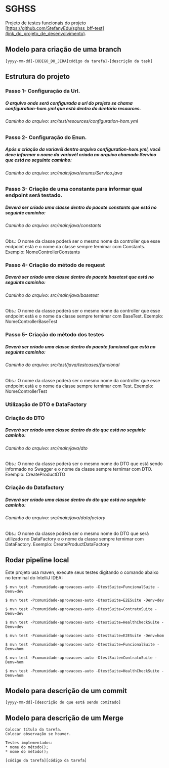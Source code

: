 # SGHSS

Projeto de testes funcionais do projeto [https://github.com/StefanyEdu/sghss_bff-test](link_do_projeto_de_desenvolvimento).

## Modelo para criação de uma branch

```
[yyyy-mm-dd]-CODIGO_DO_JIRA[código da tarefa]-[descrição da task]
```

## Estrutura do projeto

### Passo 1- Configuração da Url.

##### O arquivo onde será configurada a url do projeto se chama configuration-hom.yml que está dentro do diretório resources.

###### Caminho do arquivo: src/test/resources/configuration-hom.yml

### Passo 2- Configuração do Enun.

##### Após a criação da variavél dentro arquivo configuration-hom.yml, você deve informar o nome da variavél criada no arquivo chamado Servico que está no seguinte caminho:

###### Caminho do arquivo: src/main/java/enums/Servico.java

### Passo 3- Criação de uma constante para informar qual endpoint será testado.

##### Deverá ser criado uma classe dentro do pacote constants que está no seguinte caminho:

###### Caminho do arquivo: src/main/java/constants

Obs.: O nome da classe poderá ser o mesmo nome da controller que esse endpoint está e o nome da classe sempre ternimar com Constants.
Exemplo: NomeControllerConstants

### Passo 4- Criação do método de request

##### Deverá ser criado uma classe dentro do pacote basetest que está no seguinte caminho:

###### Caminho do arquivo: src/main/java/basetest

Obs.: O nome da classe poderá ser o mesmo nome da controller que esse endpoint está e o nome da classe sempre ternimar com BaseTest.
Exemplo: NomeControllerBaseTest

### Passo 5- Criação do método dos testes

##### Deverá ser criado uma classe dentro do pacote funcional que está no seguinte caminho:

###### Caminho do arquivo: src/test/java/testcases/funcional

Obs.: O nome da classe poderá ser o mesmo nome da controller que esse endpoint está e o nome da classe sempre ternimar com Test.
Exemplo: NomeControllerTest

### Utilização de DTO e DataFactory

### Criação do DTO

##### Deverá ser criado uma classe dentro do dto que está no seguinte caminho:

###### Caminho do arquivo: src/main/java/dto

Obs.: O nome da classe poderá ser o mesmo nome do DTO que está sendo informado no Swagger e o nome da classe sempre ternimar com DTO.
Exemplo: CreateProductDTO

### Criação do Datafactory

##### Deverá ser criado uma classe dentro do dto que está no seguinte caminho:

###### Caminho do arquivo: src/main/java/datafactory

Obs.: O nome da classe poderá ser o mesmo nome do DTO que será utilizado no DataFactory e o nome da classe sempre ternimar com DataFactory.
Exemplo: CreateProductDataFactory

## Rodar pipeline local

Este projeto usa maven, execute seus testes digitando o comando abaixo no terminal do IntelliJ IDEA:

```
$ mvn test -Pcomunidade-aprovacoes-auto -DtestSuite=FuncionalSuite -Denv=dev
```

```
$ mvn test -Pcomunidade-aprovacoes-auto -DtestSuite=E2ESuite -Denv=dev
```

```
$ mvn test -Pcomunidade-aprovacoes-auto -DtestSuite=ContratoSuite -Denv=dev
```

```
$ mvn test -Pcomunidade-aprovacoes-auto -DtestSuite=HealthCheckSuite -Denv=dev
```

```
$ mvn test -Pcomunidade-aprovacoes-auto -DtestSuite=E2ESuite -Denv=hom
```

```
$ mvn test -Pcomunidade-aprovacoes-auto -DtestSuite=FuncionalSuite -Denv=hom
```

```
$ mvn test -Pcomunidade-aprovacoes-auto -DtestSuite=ContratoSuite -Denv=hom
```

```
$ mvn test -Pcomunidade-aprovacoes-auto -DtestSuite=HealthCheckSuite -Denv=hom
```

## Modelo para descrição de um commit

```
[yyyy-mm-dd]-[descrição do que está sendo comitado]
```

## Modelo para descrição de um Merge

```
Colocar título da tarefa.
Colocar observação se houver.

Testes implementados:
* nome do método();
* nome do método();

[código da tarefa][código da tarefa]
```
